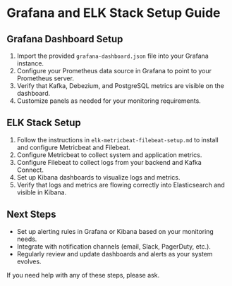 # Grafana and ELK Stack Setup Guide

## Grafana Dashboard Setup

1. Import the provided `grafana-dashboard.json` file into your Grafana instance.
2. Configure your Prometheus data source in Grafana to point to your Prometheus server.
3. Verify that Kafka, Debezium, and PostgreSQL metrics are visible on the dashboard.
4. Customize panels as needed for your monitoring requirements.

## ELK Stack Setup

1. Follow the instructions in `elk-metricbeat-filebeat-setup.md` to install and configure Metricbeat and Filebeat.
2. Configure Metricbeat to collect system and application metrics.
3. Configure Filebeat to collect logs from your backend and Kafka Connect.
4. Set up Kibana dashboards to visualize logs and metrics.
5. Verify that logs and metrics are flowing correctly into Elasticsearch and visible in Kibana.

## Next Steps

- Set up alerting rules in Grafana or Kibana based on your monitoring needs.
- Integrate with notification channels (email, Slack, PagerDuty, etc.).
- Regularly review and update dashboards and alerts as your system evolves.

If you need help with any of these steps, please ask.
